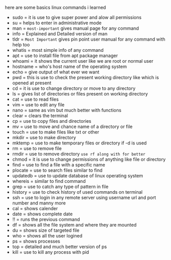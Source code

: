 here are some basics linux commands i learned 
- sudo = it is use to give super power and alow all permissions 
- su = helps to enter in administrative mode 
- man = `most-important` gives manual page for any command 
- info = Explained and Detailed version of man
- tldr = `Most Important` gives pin point user manual for any command with help too 
- whatis = most simple info of any command 
- apt = use to install file from apt package manager
- whoami = it shows the current user like we are root or normal user 
- hostname = who's host name of the operating system
- echo = give output of what ever we want
- pwd = this is use to check the present working directory like which is opened at present
- cd = it is use to change directory or move to any directory 
- ls = gives list of directories or files present on working directory 
- cat = use to read files 
- vim = use to edit any file  
- nano = same as vim but much better with functions  
- clear = clears the terminal
- cp = use to copy files and directories  
- mv = use to move and chance name of a directory or file  
- touch = use to make files like txt or other 
- mkdir = use to make directory 
- mktemp = use to make temporary files or directory if -d is used 
- rm = use to remove file 
- rmdir = use to remove directory `use rf along with for better`
- chmod = it is use to change permissions of anything like file or directory
- find = use to find a file with a specific name 
- plocate = use to search files similar to find
- updatedb = use to update database of linux operating system 
- whereis = similar to find command 
- grep = use to catch any type of pattern in file 
- history = use to check history of used commands on terminal 
- ssh = use to login in any remote server using username url and port number and manny more
- cal = shows calender 
- date = shows complete date 
- !! = runs the previous command 
- df = shows all the file system and where they are mounted 
- du = shows size of targeted file
- who = shows all the user logined
- ps = shows processes 
- top = detailed and much better version of ps 
- kill = use to kill any process with pid



